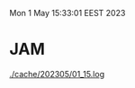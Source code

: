 Mon  1 May 15:33:01 EEST 2023
# JAM
<a href='./cache/202305/01_15.log'>./cache/202305/01_15.log</a>
